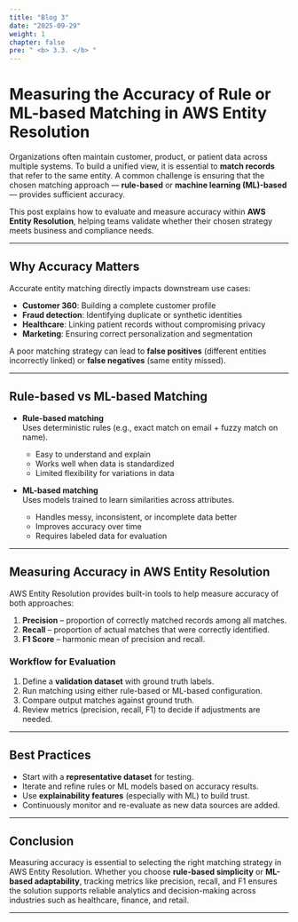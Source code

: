 ```yaml
---
title: "Blog 3"
date: "2025-09-29"
weight: 1
chapter: false
pre: " <b> 3.3. </b> "
---
```


# Measuring the Accuracy of Rule or ML-based Matching in AWS Entity Resolution

Organizations often maintain customer, product, or patient data across multiple systems. To build a unified view, it is essential to **match records** that refer to the same entity. A common challenge is ensuring that the chosen matching approach — **rule-based** or **machine learning (ML)-based** — provides sufficient accuracy.

This post explains how to evaluate and measure accuracy within **AWS Entity Resolution**, helping teams validate whether their chosen strategy meets business and compliance needs.

---

## Why Accuracy Matters

Accurate entity matching directly impacts downstream use cases:

- **Customer 360**: Building a complete customer profile
- **Fraud detection**: Identifying duplicate or synthetic identities
- **Healthcare**: Linking patient records without compromising privacy
- **Marketing**: Ensuring correct personalization and segmentation

A poor matching strategy can lead to **false positives** (different entities incorrectly linked) or **false negatives** (same entity missed).

---

## Rule-based vs ML-based Matching

- **Rule-based matching**  
  Uses deterministic rules (e.g., exact match on email + fuzzy match on name).

  - Easy to understand and explain
  - Works well when data is standardized
  - Limited flexibility for variations in data

- **ML-based matching**  
  Uses models trained to learn similarities across attributes.
  - Handles messy, inconsistent, or incomplete data better
  - Improves accuracy over time
  - Requires labeled data for evaluation

---

## Measuring Accuracy in AWS Entity Resolution

AWS Entity Resolution provides built-in tools to help measure accuracy of both approaches:

1. **Precision** – proportion of correctly matched records among all matches.
2. **Recall** – proportion of actual matches that were correctly identified.
3. **F1 Score** – harmonic mean of precision and recall.

### Workflow for Evaluation

1. Define a **validation dataset** with ground truth labels.
2. Run matching using either rule-based or ML-based configuration.
3. Compare output matches against ground truth.
4. Review metrics (precision, recall, F1) to decide if adjustments are needed.

---

## Best Practices

- Start with a **representative dataset** for testing.
- Iterate and refine rules or ML models based on accuracy results.
- Use **explainability features** (especially with ML) to build trust.
- Continuously monitor and re-evaluate as new data sources are added.

---

## Conclusion

Measuring accuracy is essential to selecting the right matching strategy in AWS Entity Resolution. Whether you choose **rule-based simplicity** or **ML-based adaptability**, tracking metrics like precision, recall, and F1 ensures the solution supports reliable analytics and decision-making across industries such as healthcare, finance, and retail.

---
